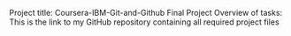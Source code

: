 Project title: Coursera-IBM-Git-and-Github Final Project 
Overview of tasks: This is the link to my GitHub repository containing all required project files
